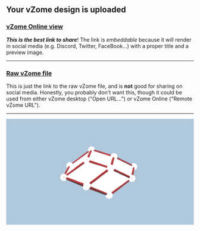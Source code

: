 ## Your vZome design is uploaded

### [vZome Online view][embed]

***This is the best link to share***!  The link is *embeddable* because it will render in social media (e.g. Discord, Twitter, FaceBook...) with a proper title and a preview image.

---

### [Raw vZome file][raw]

This is just the link to the raw vZome file, and is **not** good for
sharing on social media.
Honestly, you probably don't want this, though it could be used from either
vZome desktop ("Open URL...") or vZome Online ("Remote vZome URL").

---

![Image](<Bilinski_dodec.png>)


[embed]: <https://vzome.com/app/embed.py?url=https://raw.githubusercontent.com/domdib/vzome-sharing/main/2021/07/23/22-30-09-Bilinski_dodec/Bilinski_dodec.vZome>
[raw]: <https://raw.githubusercontent.com/domdib/vzome-sharing/main/2021/07/23/22-30-09-Bilinski_dodec/Bilinski_dodec.vZome>
